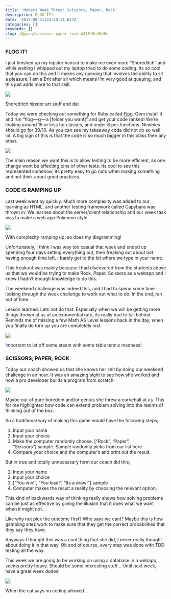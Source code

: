 ```yaml
---
title: 'Makers Week Three: Scissors, Paper, Rock'
description: FLOG IT!
date: '2017-08-21T22:40:31.627Z'
categories: []
keywords: []
slug: /@pyan/scissors-paper-rock-b318f8e45d0c
---
```


### FLOG IT!

I just finished up my hipster haircut to make me even more “Shoreditch” and while waiting I whipped out my laptop tried to do some coding. Its so cool that you can do this and it makes any queuing that involves the ability to sit a pleasure. I am a Brit after all which means I’m very good at queuing, and this just adds more to that skill.

![](https://cdn-images-1.medium.com/max/800/0*7Fr4UPol8V7QGiJF.jpg)

Shoreditch hipster art stuff and dat

Today we were checking out something for Ruby called [Flog](https://github.com/seattlerb/flog). Gem install it and run “flog — g — a \[folder you want\]” and get your code ranked! We’re looking around 15 or less for classes, and under 6 per functions. Newbies should go for 30/10. As you can see my takeaway code did not do so well lol. A big sign of this is that the code is so much bigger in this class then any other.

![](https://cdn-images-1.medium.com/max/800/0*S5ZPzC9khSaoHcVS.png)

The main reason we want this is to allow testing to be more efficient, as one change wont be effecting tons of other tests. Its cool to see this represented somehow, its pretty easy to go nuts when making something and not think about good practices.

### CODE IS RAMPING UP

Last week went by quickly. Much more complexity was added to our learning as HTML, and another testing framework called Capybara was thrown in. We learned about the server/client relationship and our week task was to make a web app Pokemon style.

![](https://cdn-images-1.medium.com/max/800/0*uULdix2EpNzdUztX.jpg)

With complexity ramping up, so does my diagramming!

Unfortunately, I think I was way too casual that week and ended up spending four days setting everything out, then freaking out about not having enough time left. I barely got to the bit where we type in your name.

This freakout was mainly because I had discovered from the students above us that we would be trying to make Rock, Paper, Scissors as a webapp and I knew I hadn’t enough knowledge to do this.

The weekend challenge was indeed this, and I had to spend some time looking through the week challenge to work out what to do. In the end, ran out of time.

Lesson learned. Lets not do that. Especially when we will be getting more things thrown at us at an exponential rate, its really bad to fall behind. Reminds me of missing a few Math AS Level lessons back in the day, when you finally do turn up you are completely lost.

![](https://cdn-images-1.medium.com/max/800/0*KpyAtVysU9e8iJAk.jpg)

Important to let off some steam with some table tennis madness!

### SCISSORS, PAPER, ROCK

Today our coach showed us that she knows her shit by doing our weekend challenge in an hour. It was an amazing sight to see how she worked and how a pro developer builds a program from scratch.

![](https://cdn-images-1.medium.com/max/800/0*IJvVl13kmBFNfMuf.jpg)

Maybe out of pure boredom and/or genius she threw a curveball at us. This for me highlighted how code can extend problem solving into the realms of thinking out of the box.

So a traditional way of making this game would have the following steps;

1.  Input your name
2.  Input your choice
3.  Make the computer randomly choose. \[“Rock”, “Paper”, “Scissors”\].sample. Sample randomly picks from our list here.
4.  Compare your choice and the computer’s and print out the result.

But in true and totally unnecessary form our coach did this;

1.  Input your name
2.  Input your choice
3.  \[“You win!”, “You lose!”, “Its a draw!”\].sample
4.  Computer makes the result a reality by choosing the relevant option.

This kind of backwards way of thinking really shows how solving problems can be just as effective by giving the illusion that it does what we want when it might not.

Like why not pick the outcome first? Who says we cant? Maybe this is how gambling sites work to make sure that they get the correct probabilities that they say they have.

Anyways I thought this was a cool thing that she did, I never really thought about doing it in that way. Oh and of course, every step was done with TDD testing all the way.

This week we are going to be working on using a database in a webapp, seems pretty heavy. Should be some interesting stuff… Until next week, have a great week dudes!

![](https://cdn-images-1.medium.com/max/800/0*FMkziUNQm71wCXxP.jpg)

When the cat says no coding allowed…